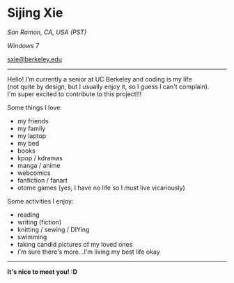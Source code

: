 # **Sijing Xie**

*San Ramon, CA, USA (PST)*

*Windows 7*

[sxie@berkeley.edu](mailto:sxie@berkeley.edu)

* * *

Hello! I'm currently a senior at UC Berkeley and coding is my life  
(not quite by design, but I usually enjoy it, so I guess I can't complain).  
I'm super excited to contribute to this project!!!

Some things I love:
  * my friends
  * my family
  * my laptop
  * my bed
  * books
  * kpop / kdramas
  * manga / anime
  * webcomics
  * fanfiction / fanart
  * otome games (yes, I have no life so I must live vicariously)

Some activities I enjoy:
  * reading
  * writing (fiction)
  * knitting / sewing / DIYing
  * swimming
  * taking candid pictures of my loved ones
  * i'm sure there's more...I'm living my best life okay

* * *

**It's nice to meet you! :D**
